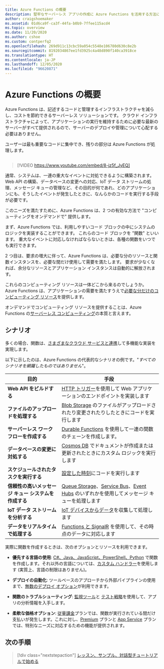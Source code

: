 ```yaml
---
title: Azure Functions の概要
description: 堅牢なサーバーレス アプリの作成に Azure Functions を活用する方法について説明します。
author: craigshoemaker
ms.assetid: 01d6ca9f-ca3f-44fa-b0b9-7ffee115acd4
ms.topic: overview
ms.date: 11/20/2020
ms.author: cshoe
ms.custom: contperfq2
ms.openlocfilehash: 269d911c13cbc59a054c5548e106780d630c8e2b
ms.sourcegitcommit: 8192034867ee1fd3925c4a48d890f140ca3918ce
ms.translationtype: HT
ms.contentlocale: ja-JP
ms.lasthandoff: 12/05/2020
ms.locfileid: "96620871"
---
```

# <a name="introduction-to-azure-functions"></a>Azure Functions の概要

Azure Functions は、記述するコードと管理するインフラストラクチャを減らし、コストを節約できるサーバーレス ソリューションです。 クラウド インフラストラクチャによって、アプリケーションの実行を維持するために必要な最新のサーバーがすべて提供されるので、サーバーのデプロイや管理について心配する必要はありません。

ユーザーは最も重要なコードに集中でき、残りの部分は Azure Functions が処理します。<br /><br />

> [!VIDEO https://www.youtube.com/embed/8-jz5f_JyEQ]

通常、システムは、一連の重大なイベントに対処できるように構築されます。 Web API の構築、データベースの変更への対応、IoT データ ストリームの処理、メッセージ キューの管理など、その目的が何であれ、どのアプリケーションにも、そうしたイベントが発生したときに、なんらかのコードを実行する手段が必要です。

このニーズを満たすために、Azure Functions は、2 つの有効な方法で "コンピューティングをオンデマンドで" 提供します。

まず、Azure Functions では、利用しやすいコード ブロックの中にシステムのロジックを実装することができます。 これらのコード ブロックを "関数" といいます。 重大なイベントに対応しなければならないときは、各種の関数をいつでも実行できます。

2 つ目は、要求の増大に伴って、Azure Functions は、必要な分のリソースと関数インスタンスを、必要な間だけ使用して需要を満たします。 要求が少なくなれば、余分なリソースとアプリケーション インスタンスは自動的に解放されます。

これらのコンピューティング リソースは一体どこから来るのでしょうか。 Azure Functions は、アプリケーションの需要を満たすうえで[必要な分だけのコンピューティング リソース](./functions-scale.md)を提供します。

オンデマンドでコンピューティング リソースを提供することは、Azure Functions の[サーバーレス コンピューティング](https://azure.microsoft.com/solutions/serverless/)の本質と言えます。

## <a name="scenarios"></a>シナリオ

多くの場合、関数は、[さまざまなクラウド サービスと連携](./functions-triggers-bindings.md)して多機能な実装を実現します。

以下に示したのは、Azure Functions の代表的なシナリオの例です。"_すべてのシナリオを網羅したものではありません_"。

| 目的 | 手段 |
| --- | --- |
| **Web API をビルドする** | [HTTP トリガー](./functions-bindings-http-webhook.md)を使用して Web アプリケーションのエンドポイントを実装します |
| **ファイルのアップロードを処理する** | [Blob Storage](./functions-bindings-storage-blob.md) のファイルがアップロードされたり変更されたりしたときにコードを実行します |
| **サーバーレス ワークフローを作成する** | [Durable Functions](./durable/durable-functions-overview.md) を使用して一連の関数のチェーンを作成します。 |
| **データベースの変更に対処する** | [Cosmos DB](./functions-bindings-cosmosdb-v2.md) でドキュメントが作成または更新されたときにカスタム ロジックを実行します |
| **スケジュールされたタスクを実行する** | [設定した時刻](./functions-bindings-timer.md)にコードを実行します |
| **信頼性の高いメッセージ キュー システムを作成する** | [Queue Storage](./functions-bindings-storage-queue.md)、[Service Bus](./functions-bindings-service-bus.md)、[Event Hubs](./functions-bindings-event-hubs.md) のいずれかを使用してメッセージ キューを処理します |
| **IoT データ ストリームを分析する** | [IoT デバイスからデータ](./functions-bindings-event-iot.md)を収集して処理します |
| **データをリアルタイムで処理する** | [Functions と SignalR](./functions-bindings-signalr-service.md) を使用して、その時点のデータに対応します |

実際に関数を作成するときは、次のオプションとリソースを利用できます。

- **優先する言語の使用**: [C#、Java、JavaScript、PowerShell、Python](./supported-languages.md) で関数を作成します。それ以外の言語については、[カスタム ハンドラー](./functions-custom-handlers.md)を使用します (実質上、言語の制限はありません)。

- **デプロイの自動化**: ツールベースのアプローチから外部パイプラインの使用まで、[無数のデプロイ オプション](./functions-deployment-technologies.md)が利用できます。

- **関数のトラブルシューティング**: [監視ツール](./functions-monitoring.md)と [テスト戦略](./functions-test-a-function.md)を使用して、アプリの分析情報を入手します。

- **柔軟な価格オプション**: [従量課金](./pricing.md)プランでは、関数が実行されている間だけ支払いが発生します。これに対し、[Premium](./pricing.md) プランと [App Service](./pricing.md) プランでは、特別なニーズに対応するための機能が提供されます。

## <a name="next-steps"></a>次の手順

> [!div class="nextstepaction"]
> [レッスン、サンプル、対話型チュートリアルで始める](./functions-get-started.md)

